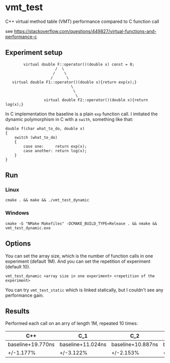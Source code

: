 # vmt_test
C++ virtual method table (VMT) performance compared to C function call

see https://stackoverflow.com/questions/449827/virtual-functions-and-performance-c

## Experiment setup

            virtual double F::operator()(double x) const = 0;
                          /  \
                         /    \
                        /      \
       virtual double F1::operator()(double x){return exp(x);}
                                 \
                                  \
                                   \
                     virtual double F2::operator()(double x){return log(x);}

In C implementation the baseline is a plain `exp` function call.
I imitated the dynamic polymorphism in C with a `swith`, something like that:

    double f(char what_to_do, double x)
    {
        switch (what_to_do)
        {
            case one:     return exp(x);
            case another: return log(x);
        }
    }
## Run
### Linux
    cmake . && make && ./vmt_test_dynamic
### Windows
    cmake -G "NMake Makefiles" -DCMAKE_BUILD_TYPE=Release . && nmake && vmt_test_dynamic.exe

## Options
You can set the array size, which is the number of function calls in one experiment (default 1M).
And you can set the repetition of experiment (default 10).

    vmt_test_dynamic <array size in one experiment> <repetition of the experiment>

You can try `vmt_test_static` which is linked statically, but I couldn't see any performance gain.

## Results
Performed each call on an arry of length 1M, repeated 10 times:

| C++                  | C_1                   | C_2                   | C_3                   | baseline              |
|----------------------|-----------------------|-----------------------|-----------------------|-----------------------|
| baseline+19.770ns    | baseline+11.024ns     | baseline+10.887ns     | baseline+11.042ns     | 34.580ns/call         |
| +/-1.177%            | +/-3.122%             | +/-2.153%             | +/-2.284%             | +/-2.075%             |
